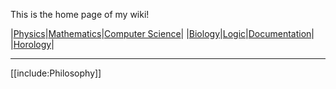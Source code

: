 This is the home page of my wiki!

|[Physics](./Physics)|[Mathematics](./Mathematics/Home)|[Computer Science](./Computer-Science/)|
|[Biology](./Biology/)|[Logic](./Logic/)|[Documentation](./Documentation)|
|[Horology](./Horology/)|

---

[[include:Philosophy]]